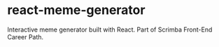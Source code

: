 # react-meme-generator
 Interactive meme generator built with React. Part of Scrimba Front-End Career Path.

